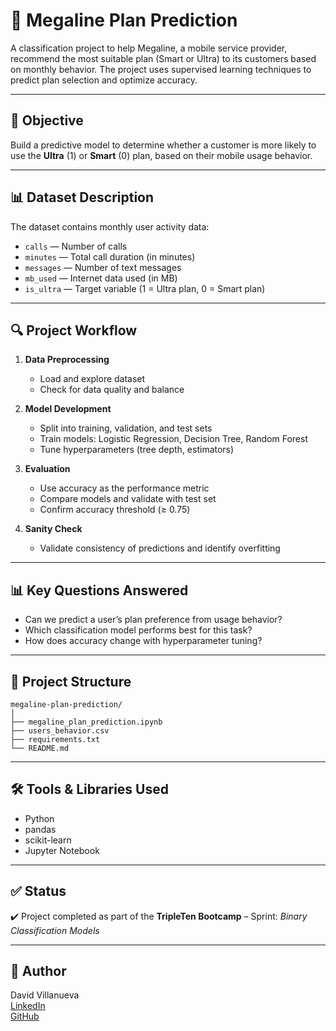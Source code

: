 # 📱 Megaline Plan Prediction

A classification project to help Megaline, a mobile service provider, recommend the most suitable plan (Smart or Ultra) to its customers based on monthly behavior. The project uses supervised learning techniques to predict plan selection and optimize accuracy.

---

## 📌 Objective

Build a predictive model to determine whether a customer is more likely to use the **Ultra** (1) or **Smart** (0) plan, based on their mobile usage behavior.

---

## 📊 Dataset Description

The dataset contains monthly user activity data:

- `calls` — Number of calls
- `minutes` — Total call duration (in minutes)
- `messages` — Number of text messages
- `mb_used` — Internet data used (in MB)
- `is_ultra` — Target variable (1 = Ultra plan, 0 = Smart plan)

---

## 🔍 Project Workflow

1. **Data Preprocessing**
   - Load and explore dataset
   - Check for data quality and balance

2. **Model Development**
   - Split into training, validation, and test sets
   - Train models: Logistic Regression, Decision Tree, Random Forest
   - Tune hyperparameters (tree depth, estimators)

3. **Evaluation**
   - Use accuracy as the performance metric
   - Compare models and validate with test set
   - Confirm accuracy threshold (≥ 0.75)

4. **Sanity Check**
   - Validate consistency of predictions and identify overfitting

---

## 📊 Key Questions Answered

- Can we predict a user’s plan preference from usage behavior?
- Which classification model performs best for this task?
- How does accuracy change with hyperparameter tuning?

---

## 📁 Project Structure

```
megaline-plan-prediction/
│
├── megaline_plan_prediction.ipynb
├── users_behavior.csv
├── requirements.txt
└── README.md
```

---

## 🛠️ Tools & Libraries Used

- Python
- pandas
- scikit-learn
- Jupyter Notebook

---

## ✅ Status

✔️ Project completed as part of the **TripleTen Bootcamp** – Sprint: *Binary Classification Models*

---

## 📌 Author

David Villanueva  
[LinkedIn](https://www.linkedin.com/in/david-villanueva-59659727)  
[GitHub](https://github.com/lolapaul)
